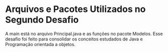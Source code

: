 <h1>Arquivos e Pacotes Utilizados no Segundo Desafio</h1>

A main está no arquivo Principal.java e as funções no pacote Modelos.
Esse desafio foi feito para consolidar os conceitos estudados de Java e Programação orientada a objetos.
